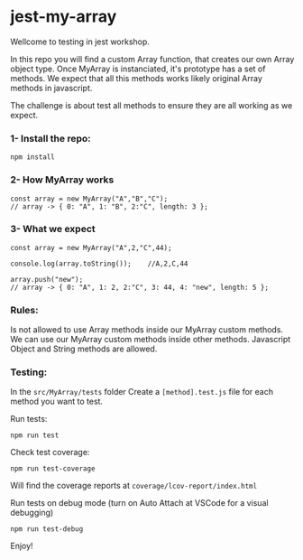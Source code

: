 # jest-my-array

Wellcome to testing in jest workshop. 

In this repo you will find a custom Array function, that creates our own Array object type. Once MyArray is instanciated, it's prototype has
a set of methods. We expect that all this methods works likely original Array methods in javascript.

The challenge is about test all methods to ensure they are all working as we expect.

### 1- Install the repo: 

```
npm install
```

### 2- How MyArray works

```
const array = new MyArray("A","B","C");
// array -> { 0: "A", 1: "B", 2:"C", length: 3 };
```

### 3- What we expect

```
const array = new MyArray("A",2,"C",44);

console.log(array.toString());    //A,2,C,44

array.push("new");
// array -> { 0: "A", 1: 2, 2:"C", 3: 44, 4: "new", length: 5 };
```

### Rules:

Is not allowed to use Array methods inside our MyArray custom methods.
We can use our MyArray custom methods inside other methods.
Javascript Object and String methods are allowed.

### Testing:

In the ```src/MyArray/tests``` folder Create a ```[method].test.js``` file for each method you want to test.

Run tests:

```
npm run test
```
Check test coverage:

```
npm run test-coverage
```
Will find the coverage reports at ```coverage/lcov-report/index.html```

Run tests on debug mode (turn on Auto Attach at VSCode for a visual debugging)

```
npm run test-debug
```


Enjoy!
